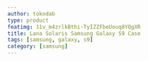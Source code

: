 ```yaml
---
author: tokodab
type: product
featimg: 11v_m4zrlkBthi-TyIZZFbeUouq8YQgXR
title: Lana Solaris Samsung Galaxy S9 Case
tags: [samsung, galaxy, s9]
category: [samsung]
---
```

